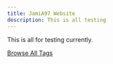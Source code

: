 ```yaml
---
title: JamiA97 Website
description: This is all testing 
---
```


This is all for testing currently.  

[Browse All Tags](/tags/)





